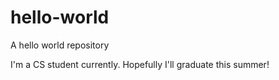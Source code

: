 # hello-world
A hello world repository

I'm a CS student currently. Hopefully I'll graduate this summer!
